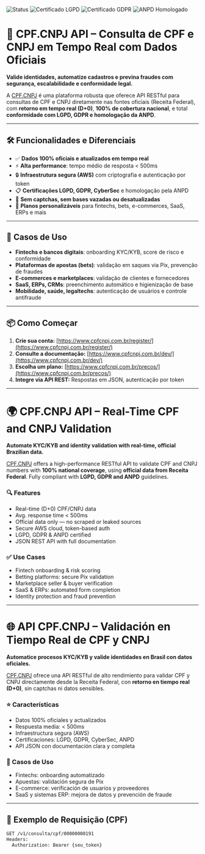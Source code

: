 ![Status](https://img.shields.io/badge/API-Disponível-brightgreen)
![Certificado LGPD](https://img.shields.io/badge/LGPD-Conforme-blue)
![Certificado GDPR](https://img.shields.io/badge/GDPR-Compliant-blue)
![ANPD Homologado](https://img.shields.io/badge/ANPD-Homologado-success)

# 🚀 CPF.CNPJ API – Consulta de CPF e CNPJ em Tempo Real com Dados Oficiais

**Valide identidades, automatize cadastros e previna fraudes com segurança, escalabilidade e conformidade legal.**

A [CPF.CNPJ](https://www.cpfcnpj.com.br) é uma plataforma robusta que oferece API RESTful para consultas de CPF e CNPJ diretamente nas fontes oficiais (Receita Federal), com **retorno em tempo real (D+0)**, **100% de cobertura nacional**, e total **conformidade com LGPD, GDPR e homologação da ANPD**.

---

## 🛠️ Funcionalidades e Diferenciais

- ✅ **Dados 100% oficiais e atualizados em tempo real**
- ⚡ **Alta performance**: tempo médio de resposta < 500ms
- 🔒 **Infraestrutura segura (AWS)** com criptografia e autenticação por token
- 📋 **Certificações LGPD, GDPR, CyberSec** e homologação pela ANPD
- 🔄 **Sem captchas, sem bases vazadas ou desatualizadas**
- 🧩 **Planos personalizáveis** para fintechs, bets, e-commerces, SaaS, ERPs e mais

---

## 🎯 Casos de Uso

- **Fintechs e bancos digitais**: onboarding KYC/KYB, score de risco e conformidade
- **Plataformas de apostas (bets)**: validação em saques via Pix, prevenção de fraudes
- **E-commerces e marketplaces**: validação de clientes e fornecedores
- **SaaS, ERPs, CRMs**: preenchimento automático e higienização de base
- **Mobilidade, saúde, legaltechs**: autenticação de usuários e controle antifraude

---

## 📦 Como Começar

1. **Crie sua conta:** [https://www.cpfcnpj.com.br/register/](https://www.cpfcnpj.com.br/register/)
2. **Consulte a documentação:** [https://www.cpfcnpj.com.br/dev/](https://www.cpfcnpj.com.br/dev/)
3. **Escolha um plano:** [https://www.cpfcnpj.com.br/precos/](https://www.cpfcnpj.com.br/precos/)
4. **Integre via API REST:** Respostas em JSON, autenticação por token

---

# 🌍 CPF.CNPJ API – Real-Time CPF and CNPJ Validation

**Automate KYC/KYB and identity validation with real-time, official Brazilian data.**

[CPF.CNPJ](https://www.cpfcnpj.com.br) offers a high-performance RESTful API to validate CPF and CNPJ numbers with **100% national coverage**, using **official data from Receita Federal**. Fully compliant with **LGPD, GDPR and ANPD** guidelines.

### 🔍 Features

- Real-time (D+0) CPF/CNPJ data
- Avg. response time < 500ms
- Official data only — no scraped or leaked sources
- Secure AWS cloud, token-based auth
- LGPD, GDPR & ANPD certified
- JSON REST API with full documentation

### ✅ Use Cases

- Fintech onboarding & risk scoring
- Betting platforms: secure Pix validation
- Marketplace seller & buyer verification
- SaaS & ERPs: automated form completion
- Identity protection and fraud prevention

---

# 🌐 API CPF.CNPJ – Validación en Tiempo Real de CPF y CNPJ

**Automatice procesos KYC/KYB y valide identidades en Brasil con datos oficiales.**

[CPF.CNPJ](https://www.cpfcnpj.com.br) ofrece una API RESTful de alto rendimiento para validar CPF y CNPJ directamente desde la Receita Federal, con **retorno en tiempo real (D+0)**, sin captchas ni datos sensibles.

### ⭐ Características

- Datos 100% oficiales y actualizados
- Respuesta media: < 500ms
- Infraestructura segura (AWS)
- Certificaciones: LGPD, GDPR, CyberSec, ANPD
- API JSON con documentación clara y completa

### 🧩 Casos de Uso

- Fintechs: onboarding automatizado
- Apuestas: validación segura de Pix
- E-commerce: verificación de usuarios y proveedores
- SaaS y sistemas ERP: mejora de datos y prevención de fraude

---

## 🧪 Exemplo de Requisição (CPF)

```bash
GET /v1/consulta/cpf/00000000191
Headers:
  Authorization: Bearer {seu_token}
